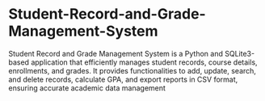 # Student-Record-and-Grade-Management-System
Student Record and Grade Management System is a Python and SQLite3-based application that efficiently manages student records, course details, enrollments, and grades. It provides functionalities to add, update, search, and delete records, calculate GPA, and export reports in CSV format, ensuring accurate academic data management
